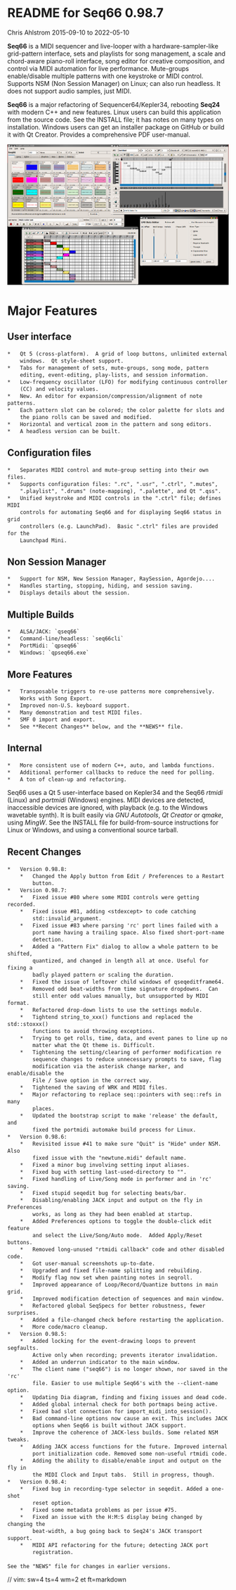 # README for Seq66 0.98.7

Chris Ahlstrom
2015-09-10 to 2022-05-10

__Seq66__ is a MIDI sequencer and live-looper with a hardware-sampler-like
grid-pattern interface, sets and playlists for song management, a scale and
chord-aware piano-roll interface, song editor for creative composition, and
control via MIDI automation for live performance.  Mute-groups enable/disable
multiple patterns with one keystroke or MIDI control. Supports NSM (Non Session
Manager) on Linux; can also run headless.  It does not support audio samples,
just MIDI.

__Seq66__ is a major refactoring of Sequencer64/Kepler34, rebooting __Seq24__
with modern C++ and new features.  Linux users can build this application from
the source code.  See the INSTALL file; it has notes on many types on
installation.  Windows users can get an installer package on GitHub or build it
with Qt Creator.  Provides a comprehensive PDF user-manual.

![Alt text](doc/latex/images/main-window/main-windows.png?raw=true "Seq66")

# Major Features

##  User interface

    *   Qt 5 (cross-platform).  A grid of loop buttons, unlimited external
        windows.  Qt style-sheet support.
    *   Tabs for management of sets, mute-groups, song mode, pattern
        editing, event-editing, play-lists, and session information.
    *   Low-frequency oscillator (LFO) for modifying continuous controller
        (CC) and velocity values.
    *   New. An editor for expansion/compression/alignment of note patterns.
    *   Each pattern slot can be colored; the color palette for slots and
        the piano rolls can be saved and modified.
    *   Horizontal and vertical zoom in the pattern and song editors.
    *   A headless version can be built.

##  Configuration files

    *   Separates MIDI control and mute-group setting into their own files.
    *   Supports configuration files: ".rc", ".usr", ".ctrl", ".mutes",
        ".playlist", ".drums" (note-mapping), ".palette", and Qt ".qss".
    *   Unified keystroke and MIDI controls in the ".ctrl" file; defines MIDI
        controls for automating Seq66 and for displaying Seq66 status in grid
        controllers (e.g. LaunchPad).  Basic ".ctrl" files are provided for the
        Launchpad Mini.

##  Non Session Manager

    *   Support for NSM, New Session Manager, RaySession, Agordejo....
    *   Handles starting, stopping, hiding, and session saving.
    *   Displays details about the session.

##  Multiple Builds

    *   ALSA/JACK: `qseq66`
    *   Command-line/headless: `seq66cli`
    *   PortMidi: `qpseq66`
    *   Windows: `qpseq66.exe`

##  More Features

    *   Transposable triggers to re-use patterns more comprehensively.
        Works with Song Export.
    *   Improved non-U.S. keyboard support.
    *   Many demonstration and test MIDI files.
    *   SMF 0 import and export.
    *   See **Recent Changes** below, and the **NEWS** file.

##  Internal

    *   More consistent use of modern C++, auto, and lambda functions.
    *   Additional performer callbacks to reduce the need for polling.
    *   A ton of clean-up and refactoring.

Seq66 uses a Qt 5 user-interface based on Kepler34 and the Seq66 *rtmidi*
(Linux) and *portmidi* (Windows) engines.  MIDI devices are detected,
inaccessible devices are ignored, with playback (e.g. to the Windows wavetable
synth). It is built easily via *GNU Autotools*, *Qt Creator* or *qmake*, using
*MingW*.  See the INSTALL file for build-from-source instructions for Linux or
Windows, and using a conventional source tarball.

## Recent Changes

    *   Version 0.98.8:
        *   Changed the Apply button from Edit / Preferences to a Restart
            button.
    *   Version 0.98.7:
        *   Fixed issue #80 where some MIDI controls were getting recorded.
        *   Fixed issue #81, adding <stdexcept> to code catching
            std::invalid_argument.
        *   Fixed issue #83 where parsing 'rc' port lines failed with a
            port name having a trailing space. Also fixed short-port-name
            detection.
        *   Added a "Pattern Fix" dialog to allow a whole pattern to be shifted,
            quantized, and changed in length all at once. Useful for fixing a
            badly played pattern or scaling the duration.
        *   Fixed the issue of leftover child windows of qseqeditframe64.
        *   Removed odd beat-widths from time signature dropdowns.  Can
            still enter odd values manually, but unsupported by MIDI format.
        *   Refactored drop-down lists to use the settings module.
        *   Tightend string_to_xxx() functions and replaced the std::stoxxx()
            functions to avoid throwing exceptions.
        *   Trying to get rolls, time, data, and event panes to line up no
            matter what the Qt theme is. Difficult.
        *   Tightening the setting/clearing of performer modification re
            sequence changes to reduce unnecessary prompts to save, flag
            modification via the asterisk change marker, and enable/disable the
            File / Save option in the correct way.
        *   Tightened the saving of WRK and MIDI files.
        *   Major refactoring to replace seq::pointers with seq::refs in many
            places.
        *   Updated the bootstrap script to make 'release' the default, and
            fixed the portmidi automake build process for Linux.
    *   Version 0.98.6:
        *   Revisited issue #41 to make sure "Quit" is "Hide" under NSM. Also
            fixed issue with the "newtune.midi" default name.
        *   Fixed a minor bug involving setting input aliases.
        *   Fixed bug with setting last-used-directory to "".
        *   Fixed handling of Live/Song mode in performer and in 'rc' saving.
        *   Fixed stupid seqedit bug for selecting beats/bar.
        *   Disabling/enabling JACK input and output on the fly in Preferences
            works, as long as they had been enabled at startup.
        *   Added Preferences options to toggle the double-click edit feature
            and select the Live/Song/Auto mode.  Added Apply/Reset buttons.
        *   Removed long-unused "rtmidi callback" code and other disabled code.
        *   Got user-manual screenshots up-to-date.
        *   Upgraded and fixed file-name splitting and rebuilding.
        *   Modify flag now set when painting notes in seqroll.
        *   Improved appearance of Loop/Record/Quantize buttons in main grid.
        *   Improved modification detection of sequences and main window.
        *   Refactored global SeqSpecs for better robustness, fewer surprises.
        *   Added a file-changed check before restarting the application.
        *   More code/macro cleanup.
    *   Version 0.98.5:
        *   Added locking for the event-drawing loops to prevent segfaults.
            Active only when recording; prevents iterator invalidation.
        *   Added an underrun indicator to the main window.
        *   The client name ("seq66") is no longer shown, nor saved in the 'rc'
            file. Easier to use multiple Seq66's with the --client-name option.
        *   Updating Dia diagram, finding and fixing issues and dead code.
        *   Added global internal check for both portmaps being active.
        *   Fixed bad slot connection for import_midi_into_session().
        *   Bad command-line options now cause an exit. This includes JACK
            options when Seq66 is built without JACK support.
        *   Improve the coherence of JACK-less builds. Some related NSM tweaks.
        *   Adding JACK access functions for the future. Improved internal
            port initialization code. Removed some non-useful rtmidi code.
        *   Adding the ability to disable/enable input and output on the fly in
            the MIDI Clock and Input tabs.  Still in progress, though.
    *   Version 0.98.4:
        *   Fixed bug in recording-type selector in seqedit. Added a one-shot
            reset option.
        *   Fixed some metadata problems as per issue #75.
        *   Fixed an issue with the H:M:S display being changed by changing the
            beat-width, a bug going back to Seq24's JACK transport support.
        *   MIDI API refactoring for the future; detecting JACK port
            registration.

    See the "NEWS" file for changes in earlier versions.

// vim: sw=4 ts=4 wm=2 et ft=markdown
